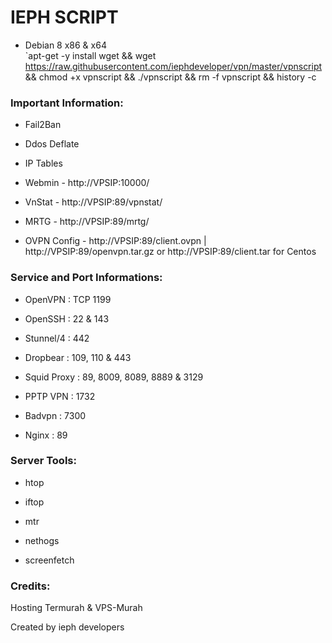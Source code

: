 

# IEPH SCRIPT


- Debian 8 x86 & x64<br>
`apt-get -y install wget && wget https://raw.githubusercontent.com/iephdeveloper/vpn/master/vpnscript && chmod +x vpnscript && ./vpnscript && rm -f vpnscript && history -c



### Important Information:

- Fail2Ban

- Ddos Deflate

- IP Tables

- Webmin - http://VPSIP:10000/

- VnStat - http://VPSIP:89/vpnstat/

- MRTG - http://VPSIP:89/mrtg/

- OVPN Config - http://VPSIP:89/client.ovpn | http://VPSIP:89/openvpn.tar.gz or http://VPSIP:89/client.tar for Centos


### Service and Port Informations:

- OpenVPN : TCP 1199

- OpenSSH : 22 & 143

- Stunnel/4 : 442

- Dropbear : 109, 110 & 443

- Squid Proxy : 89, 8009, 8089, 8889 & 3129

- PPTP VPN : 1732

- Badvpn : 7300

- Nginx : 89


### Server Tools:

- htop

- iftop

- mtr

- nethogs

- screenfetch


### Credits:

Hosting Termurah & VPS-Murah







Created by ieph developers
